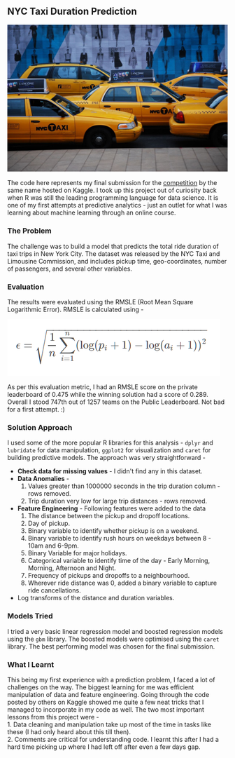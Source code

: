 ## NYC Taxi Duration Prediction

![Screenshot](https://github.com/sagar-chadha/Data-Science-Projects/blob/master/NYC-Taxi-Duration/NYC%20Taxi.jpeg)

The code here represents my final submission for the [competition](https://www.kaggle.com/c/nyc-taxi-trip-duration) by the same name hosted on Kaggle. I took up this project out of curiosity back when R was still the leading programming language for data science. It is one of my first attempts at predictive analytics - just an outlet for what I was learning about machine learning through an online course.

### The Problem

The challenge was to build a model that predicts the total ride duration of taxi trips in New York City. The dataset was released by the NYC Taxi and Limousine Commission, and includes pickup time, geo-coordinates, number of passengers, and several other variables.

### Evaluation

The results were evaluated using the RMSLE (Root Mean Square Logarithmic Error). RMSLE is calculated using - 

![Screenshot](https://github.com/sagar-chadha/Data-Science-Projects/blob/master/NYC-Taxi-Duration/formula.PNG)

As per this evaluation metric, I had an RMSLE score on the private leaderboard of 0.475 while the winning solution had a score of 0.289. Overall I stood 747th out of 1257 teams on the Public Leaderboard. Not bad for a first attempt. :)

### Solution Approach

I used some of the more popular R libraries for this analysis - `dplyr` and `lubridate` for data manipulation, `ggplot2` for visualization and `caret` for building predictive models. The approach was very straightforward - <br>

* **Check data for missing values** - I didn't find any in this dataset.
* **Data Anomalies** - <br>
    1. Values greater than 1000000 seconds in the trip duration column - rows removed.
    2. Trip duration very low for large trip distances - rows removed.
* **Feature Engineering** - Following features were added to the data <br>
    1. The distance between the pickup and dropoff locations.
    2. Day of pickup.
    3. Binary variable to identify whether pickup is on a weekend.
    4. Binary variable to identify rush hours on weekdays between 8 - 10am and 6-9pm.
    5. Binary Variable for major holidays.
    6. Categorical variable to identify time of the day - Early Morning, Morning, Afternoon and Night.
    7. Frequency of pickups and dropoffs to a neighbourhood.
    8. Wherever ride distance was 0, added a binary variable to capture ride cancellations.
* Log transforms of the distance and duration variables.

### Models Tried

I tried a very basic linear regression model and boosted regression models using the `gbm` library. The boosted models were optimised using the `caret` library. The best performing model was chosen for the final submission.

### What I Learnt

This being my first experience with a prediction problem, I faced a lot of challenges on the way. The biggest learning for me was efficient manipulation of data and feature engineering. Going through the code posted by others on Kaggle showed me quite a few neat tricks that I managed to incorporate in my code as well. The two most important lessons from this project were - <br>
    1. Data cleaning and manipulation take up most of the time in tasks like these (I had only heard about this till then). <br>
    2. Comments are critical for understanding code. I learnt this after I had a hard time picking up where I had left off after even a few days gap.
